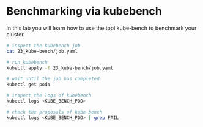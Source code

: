 # Benchmarking via kubebench

In this lab you will learn how to use the tool kube-bench to benchmark your cluster.

```bash
# inspect the kubebench job
cat 23_kube-bench/job.yaml

# run kubebench
kubectl apply -f 23_kube-bench/job.yaml

# wait until the job has completed
kubectl get pods

# inspect the logs of kubebench
kubectl logs <KUBE_BENCH_POD>

# check the proposals of kube-bench
kubectl logs <KUBE_BENCH_POD> | grep FAIL
```
